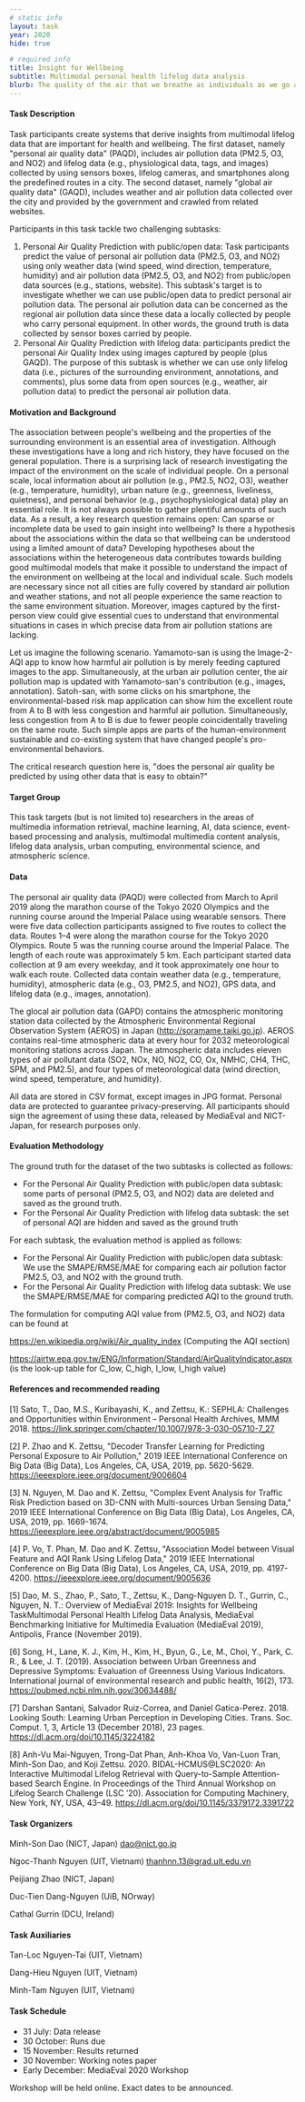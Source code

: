 ```yaml
---
# static info
layout: task
year: 2020
hide: true

# required info
title: Insight for Wellbeing
subtitle: Multimodal personal health lifelog data analysis
blurb: The quality of the air that we breathe as individuals as we go about our daily lives is important for health and wellbeing, However, measuring personal air quality remains a challenge. This task investigates the prediction of personal air quality using open data or data from lifelogs. The data includes images, tags, physiological data, and sensor readings.
---
```


<!-- # please respect the structure below-->

#### Task Description
Task participants create systems that derive insights from multimodal lifelog data that are important for health and wellbeing. The first dataset, namely "personal air quality data" (PAQD), includes air pollution data (PM2.5, O3, and NO2) and lifelog data (e.g., physiological data, tags, and images) collected by using sensors boxes, lifelog cameras, and smartphones along the predefined routes in a city. The second dataset, namely "global air quality data" (GAQD), includes weather and air pollution data collected over the city and provided by the government and crawled from related websites.

Participants in this task tackle two challenging subtasks:
1.	Personal Air Quality Prediction with public/open data: Task participants predict the value of personal air pollution data (PM2.5, O3, and NO2) using only weather data (wind speed, wind direction, temperature, humidity) and air pollution data (PM2.5, O3, and NO2) from public/open data sources (e.g., stations, website).  This subtask's target is to investigate whether we can use public/open data to predict personal air pollution data. The personal air pollution data can be concerned as the regional air pollution data since these data a locally collected by people who carry personal equipment. In other words, the ground truth is data collected by sensor boxes carried by people.
2.	Personal Air Quality Prediction with lifelog data: participants predict the personal Air Quality Index using images captured by people (plus GAQD). The purpose of this subtask is whether we can use only lifelog data (i.e., pictures of the surrounding environment, annotations, and comments), plus some data from open sources (e.g., weather, air pollution data) to predict the personal air pollution data.

#### Motivation and Background
The association between people's wellbeing and the properties of the surrounding environment is an essential area of investigation. Although these investigations have a long and rich history, they have focused on the general population. There is a surprising lack of research investigating the impact of the environment on the scale of individual people. On a personal scale, local information about air pollution (e.g., PM2.5, NO2, O3), weather (e.g., temperature, humidity), urban nature (e.g., greenness, liveliness, quietness), and personal behavior (e.g., psychophysiological data) play an essential role. It is not always possible to gather plentiful amounts of such data. As a result, a key research question remains open: Can sparse or incomplete data be used to gain insight into wellbeing? Is there a hypothesis about the associations within the data so that wellbeing can be understood using a limited amount of data? Developing hypotheses about the associations within the heterogeneous data contributes towards building good multimodal models that make it possible to understand the impact of the environment on wellbeing at the local and individual scale. Such models are necessary since not all cities are fully covered by standard air pollution and weather stations, and not all people experience the same reaction to the same environment situation. Moreover, images captured by the first-person view could give essential cues to understand that environmental situations in cases in which precise data from air pollution stations are lacking. 

Let us imagine the following scenario. Yamamoto-san is using the Image-2-AQI app to know how harmful air pollution is by merely feeding captured images to the app. Simultaneously, at the urban air pollution center, the air pollution map is updated with Yamamoto-san's contribution (e.g., images, annotation). Satoh-san, with some clicks on his smartphone, the environmental-based risk map application can show him the excellent route from A to B with less congestion and harmful air pollution. Simultaneously, less congestion from A to B is due to fewer people coincidentally traveling on the same route. Such simple apps are parts of the human-environment sustainable and co-existing system that have changed people's pro-environmental behaviors.

The critical research question here is, "does the personal air quality be predicted by using other data that is easy to obtain?"

#### Target Group
This task targets (but is not limited to) researchers in the areas of multimedia information retrieval, machine learning, AI, data science, event-based processing and analysis, multimodal multimedia content analysis, lifelog data analysis, urban computing, environmental science, and atmospheric science.    

#### Data
The personal air quality data (PAQD) were collected from March to April 2019 along the marathon course of the Tokyo 2020 Olympics and the running course around the Imperial Palace using wearable sensors. There were five data collection participants assigned to five routes to collect the data. Routes 1–4 were along the marathon course for the Tokyo 2020 Olympics. Route 5 was the running course around the Imperial Palace. The length of each route was approximately 5 km. Each participant started data collection at 9 am every weekday, and it took approximately one hour to walk each route.  Collected data contain weather data (e.g., temperature, humidity), atmospheric data (e.g., O3, PM2.5, and NO2), GPS data, and lifelog data (e.g., images, annotation). 

The glocal air pollution data (GAPD) contains the atmospheric monitoring station data collected by the Atmospheric Environmental Regional Observation System (AEROS) in Japan (http://soramame.taiki.go.jp). AEROS contains real-time atmospheric data at every hour for 2032 meteorological monitoring stations across Japan. The atmospheric data includes eleven types of air pollutant data (SO2, NOx, NO, NO2, CO, Ox, NMHC, CH4, THC, SPM, and PM2.5), and four types of meteorological data (wind direction, wind speed, temperature, and humidity).

All data are stored in CSV format, except images in JPG format. Personal data are protected to guarantee privacy-preserving. All participants should sign the agreement of using these data, released by MediaEval and NICT-Japan, for research purposes only. 

#### Evaluation Methodology
The ground truth for the dataset of the two subtasks is collected as follows:
-	For the Personal Air Quality Prediction with public/open data subtask: some parts of personal (PM2.5, O3, and NO2) data are deleted and saved as the ground truth.
-	For the Personal Air Quality Prediction with lifelog data subtask: the set of personal AQI are hidden and saved as the ground truth  

For each subtask, the evaluation method is applied as follows:
-	For the Personal Air Quality Prediction with public/open data subtask: We use the SMAPE/RMSE/MAE for comparing each air pollution factor PM2.5, O3, and NO2 with the ground truth.
-	For the Personal Air Quality Prediction with lifelog data subtask: We use the SMAPE/RMSE/MAE for comparing predicted AQI to the ground truth.  

The formulation for computing AQI value from (PM2.5, O3, and NO2) data can be found at 

https://en.wikipedia.org/wiki/Air_quality_index (Computing the AQI section)

https://airtw.epa.gov.tw/ENG/Information/Standard/AirQualityIndicator.aspx (is the look-up table for C_low, C_high, I_low, I_high value)

#### References and recommended reading
<!-- # Please use the ACM format for references https://www.acm.org/publications/authors/reference-formatting (but no DOI needed)-->
<!-- # The paper title should be a hyperlink leading to the paper online-->
[1] Sato, T., Dao, M.S., Kuribayashi, K., and Zettsu, K.: SEPHLA: Challenges and Opportunities within Environment – Personal Health Archives, MMM 2018. https://link.springer.com/chapter/10.1007/978-3-030-05710-7_27

[2] P. Zhao and K. Zettsu, "Decoder Transfer Learning for Predicting Personal Exposure to Air Pollution," 2019 IEEE International Conference on Big Data (Big Data), Los Angeles, CA, USA, 2019, pp. 5620-5629. https://ieeexplore.ieee.org/document/9006604

[3] N. Nguyen, M. Dao and K. Zettsu, "Complex Event Analysis for Traffic Risk Prediction based on 3D-CNN with Multi-sources Urban Sensing Data," 2019 IEEE International Conference on Big Data (Big Data), Los Angeles, CA, USA, 2019, pp. 1669-1674. https://ieeexplore.ieee.org/abstract/document/9005985

[4] P. Vo, T. Phan, M. Dao and K. Zettsu, "Association Model between Visual Feature and AQI Rank Using Lifelog Data," 2019 IEEE International Conference on Big Data (Big Data), Los Angeles, CA, USA, 2019, pp. 4197-4200. https://ieeexplore.ieee.org/document/9005636

[5] Dao, M. S., Zhao, P., Sato, T., Zettsu, K., Dang-Nguyen D. T., Gurrin, C., Nguyen, N. T.: Overview of MediaEval 2019: Insights for Wellbeing TaskMultimodal Personal Health Lifelog Data Analysis, MediaEval Benchmarking Initiative for Multimedia Evaluation (MediaEval 2019), Antipolis, France (November 2019). 

[6] Song, H., Lane, K. J., Kim, H., Kim, H., Byun, G., Le, M., Choi, Y., Park, C. R., & Lee, J. T. (2019). Association between Urban Greenness and Depressive Symptoms: Evaluation of Greenness Using Various Indicators. International journal of environmental research and public health, 16(2), 173. https://pubmed.ncbi.nlm.nih.gov/30634488/

[7] Darshan Santani, Salvador Ruiz-Correa, and Daniel Gatica-Perez. 2018. Looking South: Learning Urban Perception in Developing Cities. Trans. Soc. Comput. 1, 3, Article 13 (December 2018), 23 pages. https://dl.acm.org/doi/10.1145/3224182

[8] Anh-Vu Mai-Nguyen, Trong-Dat Phan, Anh-Khoa Vo, Van-Luon Tran, Minh-Son Dao, and Koji Zettsu. 2020. BIDAL-HCMUS@LSC2020: An Interactive Multimodal Lifelog Retrieval with Query-to-Sample Attention-based Search Engine. In Proceedings of the Third Annual Workshop on Lifelog Search Challenge (LSC ’20). Association for Computing Machinery, New York, NY, USA, 43–49. https://dl.acm.org/doi/10.1145/3379172.3391722

#### Task Organizers
Minh-Son Dao (NICT, Japan) dao@nict.go.jp

Ngoc-Thanh Nguyen (UIT, Vietnam) thanhnn.13@grad.uit.edu.vn

Peijiang Zhao (NICT, Japan)

Duc-Tien Dang-Nguyen (UiB, NOrway)

Cathal Gurrin (DCU, Ireland)

#### Task Auxiliaries
<!-- # if there are people helping with the task, but are not bearing the main responsibility for the task, they are auxiliaries. Please delete this heading if you have no auxiliaries-->
Tan-Loc Nguyen-Tai (UIT, Vietnam)

Dang-Hieu Nguyen (UIT, Vietnam)

Minh-Tam Nguyen (UIT, Vietnam)

#### Task Schedule
* 31 July: Data release <!-- # Replace XX with your date. Latest possible is 31 July-->
* 30 October: Runs due <!-- # Replace XX with your date. Latest possible is 31 October-->
* 15 November: Results returned  <!-- Fixed. Please do not change-->
* 30 November: Working notes paper  <!-- Fixed. Please do not change-->
* Early December: MediaEval 2020 Workshop <!-- Fixed. Please do not change-->

Workshop will be held online. Exact dates to be announced.
